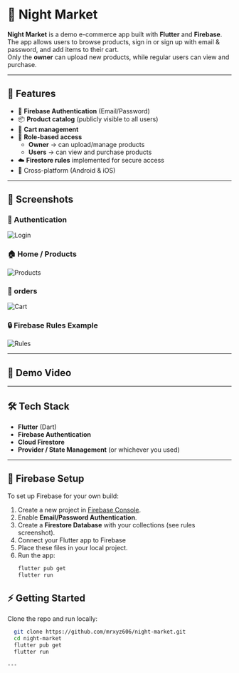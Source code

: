 # 🌙 Night Market

**Night Market** is a demo e-commerce app built with **Flutter** and **Firebase**.  
The app allows users to browse products, sign in or sign up with email & password, and add items to their cart.  
Only the **owner** can upload new products, while regular users can view and purchase.

---

## 🚀 Features
- 🔑 **Firebase Authentication** (Email/Password)  
- 📦 **Product catalog** (publicly visible to all users)  
- 🛒 **Cart management**  
- 👤 **Role-based access**  
  - **Owner** → can upload/manage products  
  - **Users** → can view and purchase products  
- ☁️ **Firestore rules** implemented for secure access  
- 📱 Cross-platform (Android & iOS)

---

## 📸 Screenshots

### 🔐 Authentication
![Login](assets/screenshots/login.png)

### 🏠 Home / Products
![Products](assets/screenshots/home.png)

### 🛒 orders
![Cart](assets/screenshots/orders.png)

### 🔒 Firebase Rules Example
![Rules](assets/screenshots/rules.png)

---

## 🎥 Demo Video


---

## 🛠️ Tech Stack
- **Flutter** (Dart)  
- **Firebase Authentication**  
- **Cloud Firestore**  
- **Provider / State Management** (or whichever you used)  

---

## 🔑 Firebase Setup


To set up Firebase for your own build:
1. Create a new project in [Firebase Console](https://console.firebase.google.com/).  
2. Enable **Email/Password Authentication**.  
3. Create a **Firestore Database** with your collections (see rules screenshot).  
4. Connect your Flutter app to Firebase
5. Place these files in your local project.  
6. Run the app:
   ```bash
   flutter pub get
   flutter run
## ⚡ Getting Started
Clone the repo and run locally:
```bash
  git clone https://github.com/mrxyz606/night-market.git
  cd night-market
  flutter pub get
  flutter run

---
